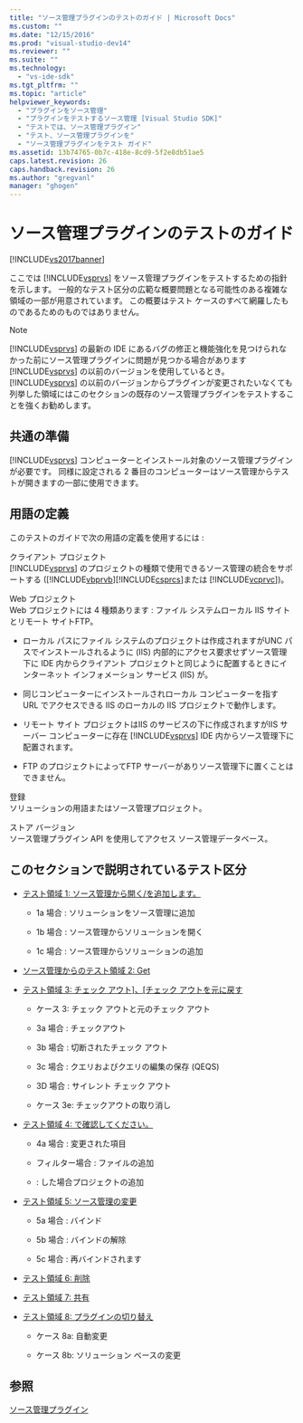 ```yaml
---
title: "ソース管理プラグインのテストのガイド | Microsoft Docs"
ms.custom: ""
ms.date: "12/15/2016"
ms.prod: "visual-studio-dev14"
ms.reviewer: ""
ms.suite: ""
ms.technology: 
  - "vs-ide-sdk"
ms.tgt_pltfrm: ""
ms.topic: "article"
helpviewer_keywords: 
  - "プラグインをソース管理"
  - "プラグインをテストするソース管理 [Visual Studio SDK]"
  - "テストでは、ソース管理プラグイン"
  - "テスト、ソース管理プラグインを"
  - "ソース管理プラグインをテスト ガイド"
ms.assetid: 13b74765-0b7c-418e-8cd9-5f2e8db51ae5
caps.latest.revision: 26
caps.handback.revision: 26
ms.author: "gregvanl"
manager: "ghogen"
---
```

# ソース管理プラグインのテストのガイド
[!INCLUDE[vs2017banner](../../code-quality/includes/vs2017banner.md)]

ここでは [!INCLUDE[vsprvs](../../code-quality/includes/vsprvs_md.md)] をソース管理プラグインをテストするための指針を示します。  一般的なテスト区分の広範な概要問題となる可能性のある複雑な領域の一部が用意されています。  この概要はテスト ケースのすべて網羅したものであるためのものではありません。  
  
> [!NOTE]
>  [!INCLUDE[vsprvs](../../code-quality/includes/vsprvs_md.md)] の最新の IDE にあるバグの修正と機能強化を見つけられなかった前にソース管理プラグインに問題が見つかる場合があります [!INCLUDE[vsprvs](../../code-quality/includes/vsprvs_md.md)] の以前のバージョンを使用しているとき。  [!INCLUDE[vsprvs](../../code-quality/includes/vsprvs_md.md)] の以前のバージョンからプラグインが変更されたいなくても列挙した領域にはこのセクションの既存のソース管理プラグインをテストすることを強くお勧めします。  
  
## 共通の準備  
 [!INCLUDE[vsprvs](../../code-quality/includes/vsprvs_md.md)] コンピューターとインストール対象のソース管理プラグインが必要です。  同様に設定される 2 番目のコンピューターはソース管理からテストが開きますの一部に使用できます。  
  
## 用語の定義  
 このテストのガイドで次の用語の定義を使用するには :  
  
 クライアント プロジェクト  
 [!INCLUDE[vsprvs](../../code-quality/includes/vsprvs_md.md)] のプロジェクトの種類で使用できるソース管理の統合をサポートする \([!INCLUDE[vbprvb](../../code-quality/includes/vbprvb_md.md)][!INCLUDE[csprcs](../../data-tools/includes/csprcs_md.md)]または [!INCLUDE[vcprvc](../../debugger/includes/vcprvc_md.md)]\)。  
  
 Web プロジェクト  
 Web プロジェクトには 4 種類あります : ファイル システムローカル IIS サイトとリモート サイトFTP。  
  
-   ローカル パスにファイル システムのプロジェクトは作成されますがUNC パスでインストールされるように \(IIS\) 内部的にアクセス要求せずソース管理下に IDE 内からクライアント プロジェクトと同じように配置するときにインターネット インフォメーション サービス \(IIS\) が。  
  
-   同じコンピューターにインストールされローカル コンピューターを指す URL でアクセスできる IIS のローカルの IIS プロジェクトで動作します。  
  
-   リモート サイト プロジェクトはIIS のサービスの下に作成されますがIIS サーバー コンピューターに存在 [!INCLUDE[vsprvs](../../code-quality/includes/vsprvs_md.md)] IDE 内からソース管理下に配置されます。  
  
-   FTP のプロジェクトによってFTP サーバーがありソース管理下に置くことはできません。  
  
 登録  
 ソリューションの用語またはソース管理プロジェクト。  
  
 ストア バージョン  
 ソース管理プラグイン API を使用してアクセス ソース管理データベース。  
  
## このセクションで説明されているテスト区分  
  
-   [テスト領域 1: ソース管理から開く\/を追加します。](../../extensibility/internals/test-area-1-add-to-open-from-source-control.md)  
  
    -   1a 場合 : ソリューションをソース管理に追加  
  
    -   1b 場合 : ソース管理からソリューションを開く  
  
    -   1c 場合 : ソース管理からソリューションの追加  
  
-   [ソース管理からのテスト領域 2: Get](../../extensibility/internals/test-area-2-get-from-source-control.md)  
  
-   [テスト領域 3: チェック アウト\]、\[チェック アウトを元に戻す](../../extensibility/internals/test-area-3-check-out-undo-checkout.md)  
  
    -   ケース 3: チェック アウトと元のチェック アウト  
  
    -   3a 場合 : チェックアウト  
  
    -   3b 場合 : 切断されたチェック アウト  
  
    -   3c 場合 : クエリおよびクエリの編集の保存 \(QEQS\)  
  
    -   3D 場合 : サイレント チェック アウト  
  
    -   ケース 3e: チェックアウトの取り消し  
  
-   [テスト領域 4: で確認してください。](../../extensibility/internals/test-area-4-check-in.md)  
  
    -   4a 場合 : 変更された項目  
  
    -   フィルター場合 : ファイルの追加  
  
    -   : した場合プロジェクトの追加  
  
-   [テスト領域 5: ソース管理の変更](../../extensibility/internals/test-area-5-change-source-control.md)  
  
    -   5a 場合 : バインド  
  
    -   5b 場合 : バインドの解除  
  
    -   5c 場合 : 再バインドされます  
  
-   [テスト領域 6: 削除](../../extensibility/internals/test-area-6-delete.md)  
  
-   [テスト領域 7: 共有](../../extensibility/internals/test-area-7-share.md)  
  
-   [テスト領域 8: プラグインの切り替え](../../extensibility/internals/test-area-8-plug-in-switching.md)  
  
    -   ケース 8a: 自動変更  
  
    -   ケース 8b: ソリューション ベースの変更  
  
## 参照  
 [ソース管理プラグイン](../../extensibility/source-control-plug-ins.md)